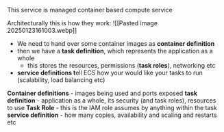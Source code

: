 This service is managed container based compute service

Architecturally this is how they work:
![[Pasted image 20250123161003.webp]]
- We need to hand over some container images as **container definition**
- then we have a **task definition**, which represents the application as a whole
	- this stores the resources, permissions (**task roles**), networking etc
- **service definitions t**ell ECS how your would like your tasks to run (scalability, load balancing etc)

**Container definitions** - images being used and ports exposed
**task definition** - application as a whole, its security (and task roles), resources to use
**Task Role** - this is the IAM role assumes by anything within the task
**service definition** - how many copies, availability and scaling and restarts etc

